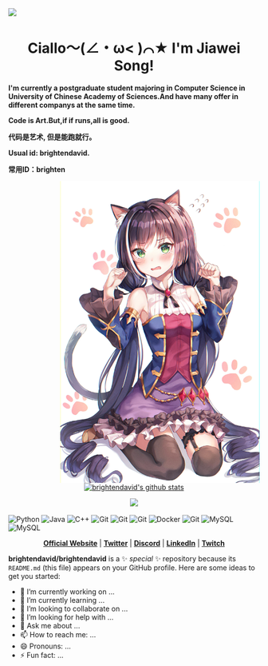 <img align='up' src=http://img9.vilipix.com/picture/pages/original/2023/04/06/12/107610385_p0.jpg width='1000px'>

<h1 align="center">
    <strong>
        Ciallo～(∠・ω< )⌒★ I'm Jiawei Song!
    </strong>
</h1>
<p align="left">
    <strong>
        I'm currently a postgraduate student majoring
        in Computer Science in University of Chinese Academy of Sciences.And have many offer in different companys at the same time.
    </strong>
</p>

<p align="left">
    <strong>
        Code is Art.But,if if runs,all is good.
    </strong>
</p>

<p align="left">
    <strong>
        代码是艺术,
        但是能跑就行。
    </strong>
</p>
<p align="left">
    <strong>
        Usual id: brightendavid.
    </strong>
</p>
<p align="left">
    <strong>
        常用ID：brighten
    </strong>
</p>
<img align='right' src="ban.jpg" width='400px'>


<p align="center">
    <a href="https://github.com/brightendavid">
        <img src="https://github-readme-stats-one-bice.vercel.app/api/top-langs/?username=brightendavid&layout=compact&exclude_repo=brightendavid.github.io&hide_border=true&langs_count=10&theme=buefy" alt="brightendavid's github stats">
    </a>
</p>
<p align="center">
    <img src='https://github-readme-stats.vercel.app/api?username=brightendavid&hide_border=true&show_icons=true&theme=buefy&icon_color=7957d5' width='400px'>
</p>

<p align="left">
    <img src="https://img.shields.io/badge/-Python-black?style=flat-square&logo=Python" alt="Python">
    <img src="https://img.shields.io/badge/-java-black?style=flat-square&logo=Java" alt="Java">
    <img src="https://img.shields.io/badge/-C++-black?style=flat-square&logo=C" alt="C++">
    <img src="https://img.shields.io/badge/-PyTorch-black?style=flat-square&logo=PyTorch" alt="Git">
    <img src="https://img.shields.io/badge/-OpenCV-black?style=flat-square&logo=OpenCV" alt="Git">
    <img src="https://img.shields.io/badge/-Django-black?style=flat-square&logo=Django" alt="Git">
    <img src="https://img.shields.io/badge/-Docker-black?style=flat-square&logo=Docker" alt="Docker">
    <img src="https://img.shields.io/badge/-Git-black?style=flat-square&logo=Git" alt="Git">
    <img src="https://img.shields.io/badge/-MySQL-black?style=flat-square&logo=MySql" alt="MySQL">
    <img src="https://img.shields.io/badge/-Linux-black?style=flat-square&logo=Linux" alt="MySQL">
</p>



<p align="center">
  <strong><a href="">Official Website</a></strong> |
  <strong><a href="">Twitter</a></strong> |
  <strong><a href="">Discord</a></strong> |
  <strong><a href="">LinkedIn</a></strong> |
  <strong><a href="">Twitch</a></strong>
</p>



**brightendavid/brightendavid** is a ✨ _special_ ✨ repository because its `README.md` (this file) appears on your GitHub profile.
Here are some ideas to get you started:

- 🔭 I’m currently working on ...
- 🌱 I’m currently learning ...
- 👯 I’m looking to collaborate on ...
- 🤔 I’m looking for help with ...
- 💬 Ask me about ...
- 📫 How to reach me: ...
- 😄 Pronouns: ...
- ⚡ Fun fact: ...

